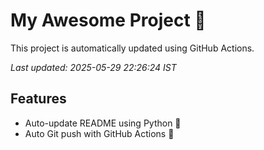 # My Awesome Project 🚀

This project is automatically updated using GitHub Actions.

_Last updated: 2025-05-29 22:26:24 IST_

## Features
- Auto-update README using Python 🐍
- Auto Git push with GitHub Actions 🤖
